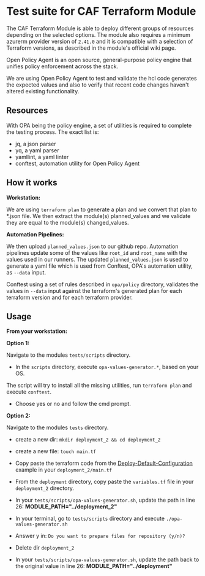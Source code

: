 # Test suite for CAF Terraform Module

The CAF Terraform Module is able to deploy different groups of resources depending on the selected options. The module also requires a minimum azurerm provider version of `2.41.0` and it is compatible with a selection of Terraform versions, as described in the module's official wiki page.

Open Policy Agent is an open source, general-purpose policy engine that unifies policy enforcement across the stack.

We are using Open Policy Agent to test and validate the hcl code generates the expected values and also to verify that recent code changes haven't altered existing functionality.

## Resources

With OPA being the policy engine, a set of utilities is required to complete the testing process. The exact list is:

- jq, a json parser
- yq, a yaml parser
- yamllint, a yaml linter
- conftest, automation utility for Open Policy Agent

## How it works

**Workstation:**

We are using `terraform plan` to generate a plan and we convert that plan to \*.json file. We then extract the module(s) planned_values and we validate they are equal to the module(s) changed_values.

**Automation Pipelines:**

We then upload `planned_values.json` to our github repo. Automation pipelines update some of the values like `root_id` and `root_name` with the values used in our runners. The updated `planned_values.json` is used to generate a yaml file which is used from Conftest, OPA's automation utility, as `--data` input.

Conftest using a set of rules described in `opa/policy` directory, validates the values in `--data` input against the terraform's generated plan for each terraform version and for each terraform provider.

## Usage

**From your workstation:**

**Option 1:**

Navigate to the modules `tests/scripts` directory.

- In the `scripts` directory, execute `opa-values-generator.*`, based on your OS.

The script will try to install all the missing utilities, run `terraform plan` and execute `conftest`.

- Choose yes or no and follow the cmd prompt.

**Option 2:**

Navigate to the modules `tests` directory.

- create a new dir: `mkdir deployment_2 && cd deployment_2`

- create a new file: `touch main.tf`

- Copy paste the terraform code from the [Deploy-Default-Configuration](https://github.com/Azure/terraform-azurerm-caf-enterprise-scale/wiki/%5BExamples%5D-Deploy-Default-Configuration) example in your `deployment_2/main.tf`

- From the `deployment` directory, copy paste the `variables.tf` file in your `deployment_2` directory.

- In your `tests/scripts/opa-values-generator.sh`, update the path in line 26:
  **MODULE_PATH="../deployment_2"**

- In your terminal, go to `tests/scripts` directory and execute `./opa-values-generator.sh`

- Answer y in: `Do you want to prepare files for repository (y/n)?`

- Delete dir `deployment_2`

- In your `tests/scripts/opa-values-generator.sh`, update the path back to the original value in line 26:
  **MODULE_PATH="../deployment"**
